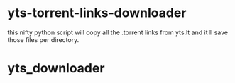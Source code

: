 yts-torrent-links-downloader
=============================

this nifty python script will copy all the .torrent links from yts.lt and it ll save those files per directory.
# yts_downloader

